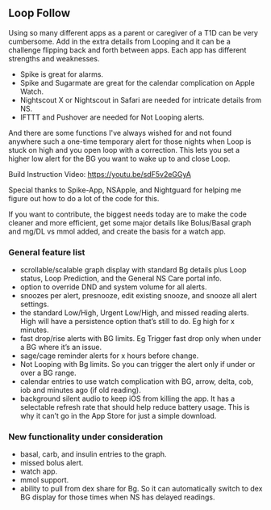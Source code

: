 ## Loop Follow 

Using so many different apps as a parent or caregiver of a T1D can be very cumbersome. Add in the extra details from Looping
and it can be a challenge flipping back and forth between apps. Each app has different strengths and weaknesses.
- Spike is great for alarms. 
- Spike and Sugarmate are great for the calendar complication on Apple Watch. 
- Nightscout X or Nightscout in Safari are needed for intricate details from NS.
- IFTTT and Pushover are  needed for Not Looping alerts.

And there are some functions I've always wished for and not found anywhere such a one-time temporary alert
for those nights when Loop is stuck on high and you open loop with a correction. This lets you set a higher
low alert for the BG you want to wake up to and close Loop.

Build Instruction Video: https://youtu.be/sdF5v2eGGyA

Special thanks to Spike-App, NSApple, and Nightguard for helping me figure out how to do a lot of the code for this.

If you want to contribute, the biggest needs today are to make the code cleaner and more efficient, get some major details like Bolus/Basal graph and mg/DL vs mmol added, and create the basis for a watch app.

### General feature list
- scrollable/scalable graph display with standard Bg details plus Loop status, Loop Prediction, and the General NS Care portal info.
- option to override DND and system volume for all alerts.
- snoozes per alert, presnooze, edit existing snooze, and snooze all alert settings.
- the standard Low/High, Urgent Low/High, and missed reading alerts. High will have a persistence option that’s still to do. Eg high for x minutes.
- fast drop/rise alerts with BG limits. Eg Trigger fast drop only when under a BG where it’s an issue.
- sage/cage reminder alerts for x hours before change.
- Not Looping with Bg limits. So you can trigger the alert only if under or over a BG range.
- calendar entries to use watch complication with BG, arrow, delta, cob, iob and minutes ago (if old reading).
- background silent audio to keep iOS from killing the app. It has a selectable refresh rate that should help reduce battery usage. This is why it can’t go in the App Store for just a simple download.

### New functionality under consideration
- basal, carb, and insulin entries to the graph.
- missed bolus alert.
- watch app.
- mmol support.
- ability to pull from dex share for Bg. So it can automatically switch to dex BG display for those times when NS has delayed readings.
